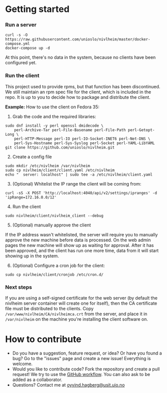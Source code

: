 # Getting started

### Run a server
```
curl -s -O https://raw.githubusercontent.com/unioslo/nivlheim/master/docker-compose.yml
docker-compose up -d
```
At this point, there's no data in the system, because no clients have been configured yet.

### Run the client

This project used to provide rpms, but that function has been discontinued. We still maintain an rpm spec file for the client, which is included in the repo.
It is up to you to decide how to package and distribute the client.

**Example:** How to use the client on Fedora 35:
1. Grab the code and the required libraries:
```
sudo dnf install -y perl openssl dmidecode \
	perl-Archive-Tar perl-File-Basename perl-File-Path perl-Getopt-Long \
	perl-HTTP-Message perl-IO perl-IO-Socket-INET6 perl-Net-DNS \
	perl-Sys-Hostname perl-Sys-Syslog perl-Socket perl-YAML-LibYAML
git clone https://github.com/unioslo/nivlheim.git
```
2. Create a config file
```
sudo mkdir /etc/nivlheim /var/nivlheim
sudo cp nivlheim/client/client.yaml /etc/nivlheim
echo "  server: localhost" | sudo tee -a /etc/nivlheim/client.yaml
```
3. (Optional) Whitelist the IP range the client will be coming from:
```
curl -sS -X POST 'http://localhost:4040/api/v2/settings/ipranges' -d 'ipRange=172.16.0.0/12'
```
4. Run the client
```
sudo nivlheim/client/nivlheim_client --debug
```
5. (Optional) manually approve the client

If the IP address wasn't whitelisted, the server will require you to manually approve the new machine before data is processed.
On the web admin pages the new machine will show up as waiting for approval. After it has been approved, and the client has run one more time, data from it will start showing up in the system.

6. (Optional) Configure a cron job for the client:
```
sudo cp nivlheim/client/cronjob /etc/cron.d/
```

### Next steps

If you are using a self-signed certificate for the web server (by default the nivlheim server container will create one for itself), then the CA certificate file must be distributed to the clients.
Copy `/var/www/nivlheim/CA/nivlheimca.crt` from the server, and place it in `/var/nivlheim` on the machine you're installing the client software on.


# How to contribute
- Do you have a suggestion, feature request, or idea? Or have you found a bug? Go to the "issues" page and create a new issue! Everything is welcome.
- Would you like to contribute code? Fork the repository and create a pull request! We try to use the [GitHub workflow](https://guides.github.com/introduction/flow/). You can also ask to be added as a collaborator.
- Questions? Contact me at oyvind.hagberg@usit.uio.no
